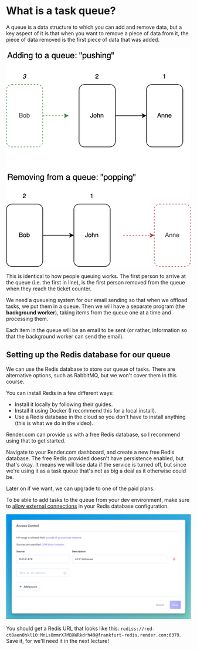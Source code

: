 # What is a task queue?

A queue is a data structure to which you can add and remove data, but a key aspect of it is that when you want to remove a piece of data from it, the piece of data removed is the first piece of data that was added.

![New elements are added at the end, called pushing, and removed from the start, called popping, of a queue](./assets/queues.drawio.png)

This is identical to how people queuing works. The first person to arrive at the queue (i.e. the first in line), is the first person removed from the queue when they reach the ticket counter.

We need a queueing system for our email sending so that when we offload tasks, we put them in a queue. Then we will have a separate program (the **background worker**), taking items from the queue one at a time and processing them.

Each item in the queue will be an email to be sent (or rather, information so that the background worker can send the email).

## Setting up the Redis database for our queue

We can use the Redis database to store our queue of tasks. There are alternative options, such as RabbitMQ, but we won't cover them in this course.

You can install Redis in a few different ways:

- Install it locally by following their guides.
- Install it using Docker (I recommend this for a local install).
- Use a Redis database in the cloud so you don't have to install anything (this is what we do in the video).

Render.com can provide us with a free Redis database, so I recommend using that to get started.

Navigate to your Render.com dashboard, and create a new free Redis database. The free Redis provided doesn't have persistence enabled, but that's okay. It means we will lose data if the service is turned off, but since we're using it as a task queue that's not as big a deal as it otherwise could be.

Later on if we want, we can upgrade to one of the paid plans.

To be able to add tasks to the queue from your dev environment, make sure to [allow external connections](https://render.com/docs/redis#connecting-to-your-redis-from-outside-render) in your Redis database configuration.

![Screenshot showing 0.0.0.0/0 as an allowed IP address when connecting to our Render Redis database](./assets/render-redis-allowing-outside.png)

You should get a Redis URL that looks like this: `rediss://red-ct8aen0hkl10:MnLs0mmrX7MBXWRkdrh49@frankfurt-redis.render.com:6379`. Save it, for we'll need it in the next lecture!
